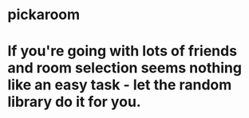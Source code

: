 # pickaroom
# If you're going with lots of friends and room selection seems nothing like an easy task - let the random library do it for you.
